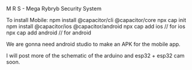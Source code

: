 M R S - Mega Rybryb Security System

To install Mobile: 
npm install @capacitor/cli @capacitor/core
npx cap init
npm install @capacitor/ios @capacitor/android
npx cap add ios // for ios
npx cap add android // for android

We are gonna need android studio to make an APK for the mobile app. 

I will post more of the schematic of the arduino and esp32 + esp32 cam soon.
